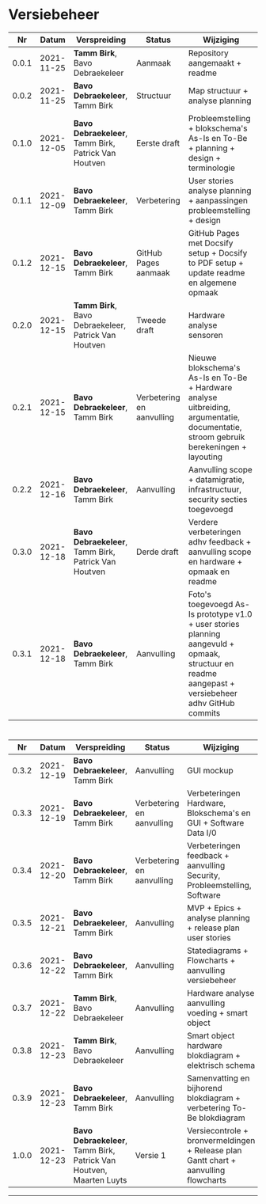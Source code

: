 # 

# Versiebeheer

| Nr | Datum | Verspreiding | Status | Wijziging |
| ---- | ------------ | ------------------------------ | ------------ | ----------------------------------------- |
| 0.0.1 | 2021-11-25 | <b>Tamm Birk</b>, Bavo Debraekeleer | Aanmaak | Repository aangemaakt + readme |
| 0.0.2 | 2021-11-25 | <b>Bavo Debraekeleer</b>, Tamm Birk | Structuur | Map structuur + analyse planning |
| 0.1.0 | 2021-12-05 | <b>Bavo Debraekeleer</b>, Tamm Birk, Patrick Van Houtven | Eerste draft | Probleemstelling + blokschema's As-Is en To-Be + planning + design + terminologie |
| 0.1.1 | 2021-12-09 | <b>Bavo Debraekeleer</b>, Tamm Birk | Verbetering | User stories analyse planning + aanpassingen probleemstelling + design |
| 0.1.2 | 2021-12-15 | <b>Bavo Debraekeleer</b>, Tamm Birk | GitHub Pages aanmaak | GitHub Pages met Docsify setup + Docsify to PDF setup + update readme en algemene opmaak |
| 0.2.0 | 2021-12-15 | <b>Tamm Birk</b>, Bavo Debraekeleer, Patrick Van Houtven | Tweede draft | Hardware analyse sensoren |
| 0.2.1 | 2021-12-15 | <b>Bavo Debraekeleer</b>, Tamm Birk | Verbetering en aanvulling | Nieuwe blokschema's As-Is en To-Be + Hardware analyse uitbreiding, argumentatie, documentatie, stroom gebruik berekeningen + layouting | 
| 0.2.2 | 2021-12-16 | <b>Bavo Debraekeleer</b>, Tamm Birk | Aanvulling | Aanvulling scope + datamigratie, infrastructuur, security secties toegevoegd | 
| 0.3.0 | 2021-12-18 | <b>Bavo Debraekeleer</b>, Tamm Birk, Patrick Van Houtven | Derde draft | Verdere verbeteringen adhv feedback + aanvulling scope en hardware + opmaak en readme | 
| 0.3.1 | 2021-12-18 | <b>Bavo Debraekeleer</b>, Tamm Birk | Aanvulling | Foto's toegevoegd As-Is prototype v1.0 + user stories planning aangevuld + opmaak, structuur en readme aangepast + versiebeheer adhv GitHub commits | 

<div style="page-break-after: always"></div>

#

| Nr | Datum | Verspreiding | Status | Wijziging |
| ---- | ------------ | ------------------------------ | ------------ | ----------------------------------------- |
| 0.3.2 | 2021-12-19 | <b>Bavo Debraekeleer</b>, Tamm Birk | Aanvulling | GUI mockup | 
| 0.3.3 | 2021-12-19 | <b>Bavo Debraekeleer</b>, Tamm Birk | Verbetering en aanvulling | Verbeteringen Hardware, Blokschema's en GUI + Software Data I/0 | 
| 0.3.4 | 2021-12-20 | <b>Bavo Debraekeleer</b>, Tamm Birk | Verbetering en aanvulling | Verbeteringen feedback + aanvulling Security, Probleemstelling, Software | 
| 0.3.5 | 2021-12-21 | <b>Bavo Debraekeleer</b>, Tamm Birk | Aanvulling | MVP + Epics + analyse planning + release plan user stories | 
| 0.3.6 | 2021-12-22 | <b>Bavo Debraekeleer</b>, Tamm Birk | Aanvulling | Statediagrams + Flowcharts + aanvulling versiebeheer |
| 0.3.7 | 2021-12-22 | <b>Tamm Birk</b>, Bavo Debraekeleer | Aanvulling | Hardware analyse aanvulling voeding + smart object |
| 0.3.8 | 2021-12-23 | <b>Tamm Birk</b>, Bavo Debraekeleer | Aanvulling | Smart object hardware blokdiagram + elektrisch schema |
| 0.3.9 | 2021-12-23 | <b>Bavo Debraekeleer</b>, Tamm Birk | Aanvulling | Samenvatting en bijhorend blokdiagram + verbetering To-Be blokdiagram |
| 1.0.0 | 2021-12-23 | <b>Bavo Debraekeleer</b>, Tamm Birk, Patrick Van Houtven, Maarten Luyts | Versie 1 | Versiecontrole + bronvermeldingen + Release plan Gantt chart + aanvulling flowcharts |

---

<div style="page-break-after: always"></div>

<!-- | 0.3. | 2021-12- | Bavo Debraekeleer, Tamm Birk |  |  | -->

<!-- git --no-pager log > log.txt -->

